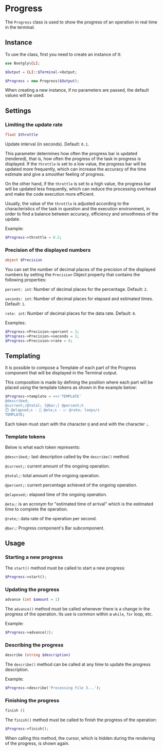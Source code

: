 # Progress

The `Progress` class is used to show the progress of an operation in real time in the terminal.

## Instance

To use the class, first you need to create an instance of it:

```php
use Bootgly\CLI;

$Output = CLI::$Terminal->Output;

$Progress = new Progress($Output);
```

When creating a new instance, if no parameters are passed, the default values will be used.

## Settings

### Limiting the update rate

```php
float $throttle
```

Update interval (in seconds). Default: `0.1`.

This parameter determines how often the progress bar is updated (rendered), that is, how often the progress of the task in progress is displayed. If the `throttle` is set to a low value, the progress bar will be updated more frequently, which can increase the accuracy of the time estimate and give a smoother feeling of progress.

On the other hand, if the `throttle` is set to a high value, the progress bar will be updated less frequently, which can reduce the processing overhead and make the code execution more efficient.

Usually, the value of the `throttle` is adjusted according to the characteristics of the task in question and the execution environment, in order to find a balance between accuracy, efficiency and smoothness of the update.

Example:

```php
$Progress->throttle = 0.2;
```

### Precision of the displayed numbers

```php
object $Precision
```

You can set the number of decimal places of the precision of the displayed numbers by setting the `Precision` Object property that contains the following properties:

`percent: int`: Number of decimal places for the percentage. Default: `2`.

`seconds: int`: Number of decimal places for elapsed and estimated times. Default: `1`.

`rate: int`: Number of decimal places for the data rate. Default: `0`.

Examples:

```php
$Progress->Precision->percent = 2;
$Progress->Precision->seconds = 1;
$Progress->Precision->rate = 0;
```

## Templating

It is possible to compose a Template of each part of the Progress component that will be displayed in the Terminal output.

This composition is made by defining the position where each part will be placed using the template tokens as shown in the example below:

```php
$Progress->template = <<<'TEMPLATE'
@described;
@current;/@total; [@bar;] @percent;%
⏱️ @elapsed;s - 🏁 @eta;s - 📈 @rate; loops/s
TEMPLATE;
```

Each token must start with the character `@` and end with the character `;`.

### Template tokens

Below is what each token represents:

`@described;`: last description called by the `describe()` method.

`@current;`: current amount of the ongoing operation.

`@total;`: total amount of the ongoing operation.

`@percent;`: current percentage achieved of the ongoing operation.

`@elapesed;`: elapsed time of the ongoing operation.

`@eta;`: is an acronym for "estimated time of arrival" which is the estimated time to complete the operation.

`@rate;`: data rate of the operation per second.

`@bar;`: Progress component's Bar subcomponent.

## Usage

### Starting a new progress

The `start()` method must be called to start a new progress:

```php
$Progress->start();
```

### Updating the progress

```php
advance (int $amount = 1)
```

The `advance()` method must be called whenever there is a change in the progress of the operation.
Its use is common within a `while`, `for` loop, etc.

Example:

```php
$Progress->advance(2);
```

### Describing the progress

```php
describe (string $description)
```

The `describe()` method can be called at any time to update the progress description.

Example:

```php
$Progress->describe('Processing file 3...');
```

### Finishing the progress

```php
finish ()
```

The `finish()` method must be called to finish the progress of the operation:

```php
$Progress->finish();
```

When calling this method, the cursor, which is hidden during the rendering of the progress, is shown again.
